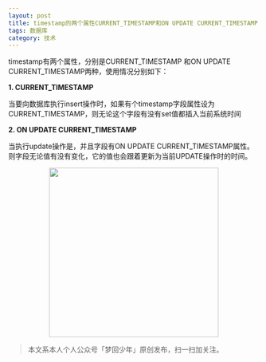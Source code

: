 ```yaml
---
layout: post
title: timestamp的两个属性CURRENT_TIMESTAMP和ON UPDATE CURRENT_TIMESTAMP 
tags: 数据库
category: 技术
---
```


timestamp有两个属性，分别是CURRENT_TIMESTAMP 和ON UPDATE CURRENT_TIMESTAMP两种，使用情况分别如下：

**1. CURRENT_TIMESTAMP**

当要向数据库执行insert操作时，如果有个timestamp字段属性设为CURRENT_TIMESTAMP，则无论这个字段有没有set值都插入当前系统时间 

**2. ON UPDATE CURRENT_TIMESTAMP**

当执行update操作是，并且字段有ON UPDATE CURRENT_TIMESTAMP属性。则字段无论值有没有变化，它的值也会跟着更新为当前UPDATE操作时的时间。

<div align="center">
<img src="https://chucheng92.github.io/assets/img/qrcode.png" width="340" height="340" />
</div>

> 本文系本人个人公众号「梦回少年」原创发布，扫一扫加关注。